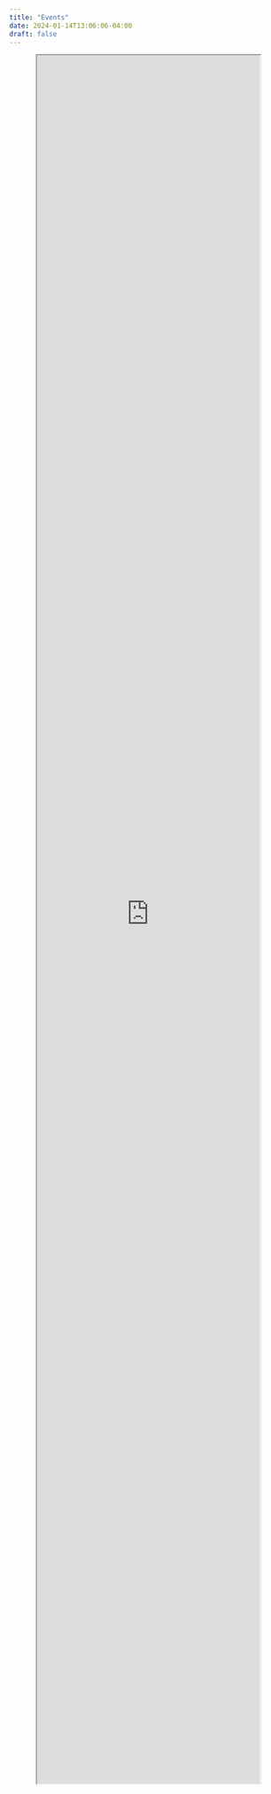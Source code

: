 ```yaml
---
title: "Events"
date: 2024-01-14T13:06:06-04:00
draft: false
---
```

<p style="text-align:center"><iframe src="https://docs.google.com/spreadsheets/d/1X6q6UEH_R7dheeKgE1DQofO9MrwodJaDDasOErudBvA/pubhtml?gid=567958432&amp;widget=false&amp;headers=false&amp;chrome=false&amp;range=A1:G12" width="80%" height="80%"></iframe><p>

